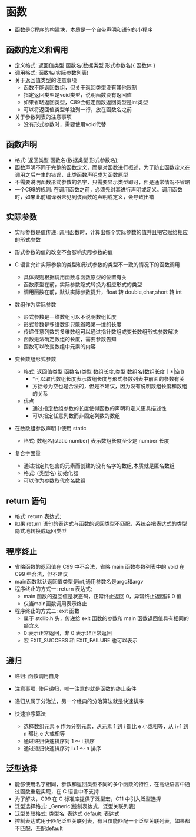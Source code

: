 # 函数
- 函数是C程序的构建块，本质是一个自带声明和语句的小程序

## 函数的定义和调用

- 定义格式: 返回值类型 函数名(数据类型 形式参数名){ 函数体 }
- 调用格式: 函数名(实际参数列表)
- 关于返回值类型的注意事项
  - 函数不能返回数组，但关于返回类型没有其他限制
  - 指定返回类型是void类型，说明函数没有返回值
  - 如果省略返回类型，C89会假定函数返回类型是int类型  
  - 可以将返回值类型单独列一行，放在函数名之前
- 关于参数列表的注意事项
  - 没有形式参数时，需要使用void代替

## 函数声明

- 格式: 返回类型 函数名(数据类型 形式参数名);
- 函数声明不同于完整的函数定义，而是对函数进行概述，为了防止函数定义在调用之后产生的错误，此类函数声明成为函数原型
- 不需要说明函数形式参数的名字，只需要显示类型即可，但是通常情况不省略
- 一个C99的规则: 在调用函数之前，必须先对其进行声明或定义。调用函数时，如果此前编译器未见到该函数的声明或定义，会导致出错

## 实际参数

- 实际参数是值传递: 调用函数时，计算出每个实际参数的值并且把它赋给相应的形式参数
- 形式参数的值的改变不会影响实际参数的值
- C 语言允许实际参数的类型和形式参数的类型不一致的情况下的函数调用
  - 具体规则根据调用函数与函数原型的位置有关
  - 函数原型在前，实际参数隐式转换为相应形式的类型
  - 调用函数在前，默认实际参数提升，float 转 double,char,short 转 int
- 数组作为实际参数
  - 形式参数是一维数组可以不说明数组长度
  - 形式参数是多维数组只能省略第一维的长度
  - 传递任意列数的多维数组可以通过指针数组或变长数组形式参数解决
  - 函数无法确定数组的长度，需要参数告知
  - 函数可以改变数组中元素的内容
- 变长数组形式参数
  - 格式: 返回值类型 函数名(类型 数组长度,类型 数组名[数组长度｜*|空])
    - \*可以取代数组长度表示数组长度与形式参数列表中前面的参数有关
    - 方括号为空也是合法的，但是不建议，因为没有说明数组长度和数组的关系
  - 优点
    - 通过指定数组参数的长度使得函数的声明和定义更具描述性
    - 可以指定任意列数而非固定列数的数组

- 在数数组参数声明中使用 static

  - 格式: 数组名[static number] 表示数组长度至少是 number 长度

- 复合字面量
  - 通过指定其包含的元素而创建的没有名字的数组,本质就是匿名数组
  - 格式: (类型名) 初始化器
  - 可以作为参数取代命名数组

## return 语句

- 格式: return 表达式;
- 如果 return 语句的表达式与函数的返回类型不匹配，系统会把表达式的类型隐式地转换成返回类型

## 程序终止

- 省略函数的返回值在 C99 中不合法，省略 main 函数参数列表中的 void 在 C99 中合法，但不建议
- main函数默认返回值类型是int,通用参数名是argc和argv
- 程序终止的方式一: return 表达式;
  - main 函数的返回值是状态码，正常终止返回 0，异常终止返回非 0 值
  - 仅当main函数调用表示终止
- 程序终止的方式二: exit 函数
  - 属于 stdlib.h 头，传递给 exit 函数的参数和 main 函数返回值具有相同的额含义
  - 0 表示正常返回，非 0 表示非正常返回
  - 宏 EXIT_SUCCESS 和 EXIT_FAILURE 也可以表示

## 递归

- 递归: 函数调用自身
- 注意事项: 使用递归，唯一注意的就是函数的终止条件

- 递归从属于分治法，另一个经典的分治算法就是快速排序

- 快速排序算法
  - 选择数组元素 e 作为分割元素，从元素 1 到 i 都比 e 小或相等，从 i+1 到 n 都比 e 大或相等
  - 通过递归快速排序对 1 ～ i 排序
  - 通过递归快速排序对 i+1 ～ n 排序

## 泛型选择

- 能够使用名字相同，参数和返回类型不同的多个函数的特性，在高级语言中通过函数重载实现，在 C 语言中不支持
- 为了解决，C99 在 C 标准库提供了泛型宏，C11 中引入泛型选择
- 泛型选择格式: \_Generic(控制表达式，泛型关联列表)
- 泛型关联格式: 类型名: 表达式 default: 表达式
- 控制表达式用于匹配泛型关联列表，有且仅能匹配一个泛型关联列表，如果都不匹配，匹配default